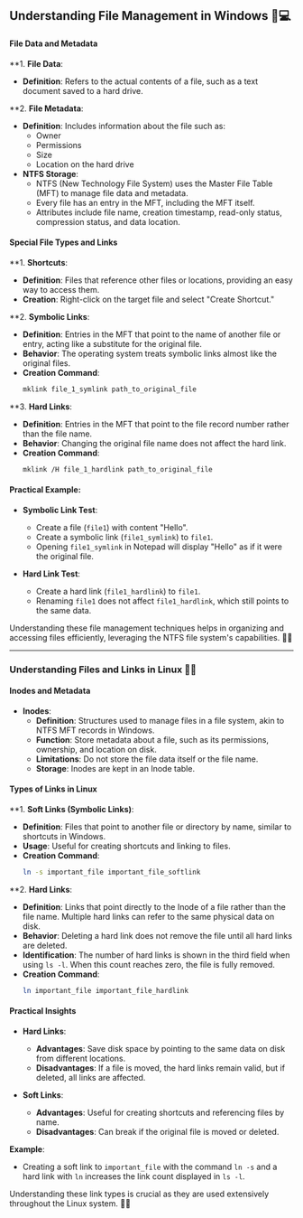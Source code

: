 ## Understanding File Management in Windows 📂💻

#### **File Data and Metadata**

**1. **File Data**:
   - **Definition**: Refers to the actual contents of a file, such as a text document saved to a hard drive.

**2. **File Metadata**:
   - **Definition**: Includes information about the file such as:
     - Owner
     - Permissions
     - Size
     - Location on the hard drive
   - **NTFS Storage**:
     - NTFS (New Technology File System) uses the Master File Table (MFT) to manage file data and metadata.
     - Every file has an entry in the MFT, including the MFT itself.
     - Attributes include file name, creation timestamp, read-only status, compression status, and data location.

#### **Special File Types and Links**

**1. **Shortcuts**:
   - **Definition**: Files that reference other files or locations, providing an easy way to access them.
   - **Creation**: Right-click on the target file and select "Create Shortcut."

**2. **Symbolic Links**:
   - **Definition**: Entries in the MFT that point to the name of another file or entry, acting like a substitute for the original file.
   - **Behavior**: The operating system treats symbolic links almost like the original files.
   - **Creation Command**:
     ```bash
     mklink file_1_symlink path_to_original_file
     ```

**3. **Hard Links**:
   - **Definition**: Entries in the MFT that point to the file record number rather than the file name.
   - **Behavior**: Changing the original file name does not affect the hard link.
   - **Creation Command**:
     ```bash
     mklink /H file_1_hardlink path_to_original_file
     ```

#### **Practical Example**:

- **Symbolic Link Test**:
  - Create a file (`file1`) with content "Hello".
  - Create a symbolic link (`file1_symlink`) to `file1`.
  - Opening `file1_symlink` in Notepad will display "Hello" as if it were the original file.

- **Hard Link Test**:
  - Create a hard link (`file1_hardlink`) to `file1`.
  - Renaming `file1` does not affect `file1_hardlink`, which still points to the same data.

Understanding these file management techniques helps in organizing and accessing files efficiently, leveraging the NTFS file system's capabilities. 📁🔗

---

### Understanding Files and Links in Linux 🐧💾

#### **Inodes and Metadata**

- **Inodes**:
  - **Definition**: Structures used to manage files in a file system, akin to NTFS MFT records in Windows.
  - **Function**: Store metadata about a file, such as its permissions, ownership, and location on disk. 
  - **Limitations**: Do not store the file data itself or the file name.
  - **Storage**: Inodes are kept in an Inode table.

#### **Types of Links in Linux**

**1. **Soft Links (Symbolic Links)**:
   - **Definition**: Files that point to another file or directory by name, similar to shortcuts in Windows.
   - **Usage**: Useful for creating shortcuts and linking to files.
   - **Creation Command**:
     ```bash
     ln -s important_file important_file_softlink
     ```

**2. **Hard Links**:
   - **Definition**: Links that point directly to the Inode of a file rather than the file name. Multiple hard links can refer to the same physical data on disk.
   - **Behavior**: Deleting a hard link does not remove the file until all hard links are deleted.
   - **Identification**: The number of hard links is shown in the third field when using `ls -l`. When this count reaches zero, the file is fully removed.
   - **Creation Command**:
     ```bash
     ln important_file important_file_hardlink
     ```

#### **Practical Insights**

- **Hard Links**:
  - **Advantages**: Save disk space by pointing to the same data on disk from different locations.
  - **Disadvantages**: If a file is moved, the hard links remain valid, but if deleted, all links are affected.

- **Soft Links**:
  - **Advantages**: Useful for creating shortcuts and referencing files by name.
  - **Disadvantages**: Can break if the original file is moved or deleted.

**Example**:
- Creating a soft link to `important_file` with the command `ln -s` and a hard link with `ln` increases the link count displayed in `ls -l`. 

Understanding these link types is crucial as they are used extensively throughout the Linux system. 📁🔗